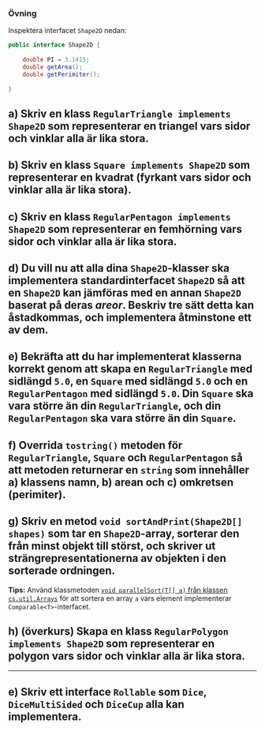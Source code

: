 ### Övning

Inspektera interfacet ``Shape2D`` nedan:

```cs
public interface Shape2D {
	
	double PI = 3.1415; 
	double getArea();
	double getPerimiter();
	
}
```

## a) Skriv en klass ``RegularTriangle implements Shape2D`` som representerar en triangel vars sidor och vinklar alla är lika stora.

## b) Skriv en klass ``Square implements Shape2D`` som representerar en kvadrat (fyrkant vars sidor och vinklar alla är lika stora).

## c) Skriv en klass ``RegularPentagon implements Shape2D`` som representerar en femhörning vars sidor och vinklar alla är lika stora.

## d) Du vill nu att alla dina ``Shape2D``-klasser ska implementera standardinterfacet ``Shape2D`` så att en ``Shape2D`` kan jämföras med en annan ``Shape2D`` baserat på deras *areor*. Beskriv tre sätt detta kan åstadkommas, och implementera åtminstone ett av dem.

## e) Bekräfta att du har implementerat klasserna korrekt genom att skapa en ``RegularTriangle`` med sidlängd ``5.0``, en ``Square`` med sidlängd ``5.0`` och en ``RegularPentagon`` med sidlängd ``5.0``. Din ``Square`` ska vara större än din ``RegularTriangle``, och din ``RegularPentagon`` ska vara större än din ``Square``.

## f) Overrida ``tostring()`` metoden för ``RegularTriangle``, ``Square`` och ``RegularPentagon`` så att metoden returnerar en ``string`` som innehåller a) klassens namn, b) arean och c) omkretsen (perimiter).

## g) Skriv en metod ``void sortAndPrint(Shape2D[] shapes)`` som tar en ``Shape2D``-array, sorterar den från minst objekt till störst, och skriver ut strängrepresentationerna av objekten i den sorterade ordningen.
**Tips:** Använd klassmetoden [``void parallelSort(T[] a)`` från klassen ``cs.util.Arrays``](https://docs.oracle.com/en/cs/csse/11/docs/api/cs.base/cs/util/Arrays.html#parallelSort(T%5B%5D)) för att sortera en array ``a`` vars element implementerar ``Comparable<T>``-interfacet. 

## h) **(överkurs)** Skapa en klass ``RegularPolygon implements Shape2D`` som representerar en polygon vars sidor och vinklar alla är lika stora.

---

## e) Skriv ett interface ``Rollable`` som ``Dice``, ``DiceMultiSided`` och ``DiceCup`` alla kan implementera.

